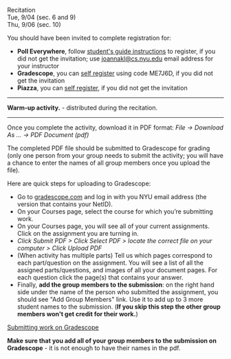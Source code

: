 
<div class="recitation">
<div class="column_date">
<p markdown="block">
Recitation  <br>
Tue, 9/04 (sec. 6 and 9)<br>
Thu, 9/06 (sec. 10)
</p>
</div>

<div class="column_recitation">
<p markdown="block">

You should have been invited to complete registration for:

- __Poll Everywhere__, follow [student's guide instructions]({{site.polleverywhere_guide}}) to register, if you did not get the invitation; use joannakl@cs.nyu.edu email address for your instructor
- __Gradescope__, you can [self register]({{site.gradescope_site}}) using code ME7J6D, if you did not get the invitation
- __Piazza__, you can [self register]({{site.piazza_signup}}), if you did not get the invitation


---

__Warm-up activity.__ - distributed during the recitation.

<!--         
__Warm-up activity:__ [instructions](https://goo.gl/Yxvb4p ) ,
[worksheet](https://goo.gl/ZqZrTY)
-->


---

Once you complete the activity, download it in PDF format:
_File -> Download As ... -> PDF Document (pdf)_

The completed PDF file should be submitted to Gradescope for grading (only one person from your group needs to submit the activity; you will have a chance to enter the names of all group members once you upload the file).

Here are quick steps for uploading to Gradescope:

* Go to [gradescope.com](http://gradescope.com) and log in with you NYU email address (the version that contains your NetID).
* On your Courses page, select the course for which you’re submitting work.
* On your Courses page, you will see all of your current assignments. Click on the assignment you are turning in.
* _Click Submit PDF > Click Select PDF > locate the correct file on your computer > Click Upload PDF_
* (When activity has multiple parts) Tell us which pages correspond to each part/question on the assignment. You will see a list of all the assigned parts/questions, and images of all your document pages. For each question click the page(s) that contains your answer.
* Finally, __add the group members to the submission__: on the right hand side under the name of the person who submitted the assignment, you should see "Add Group Members" link. Use it to add up to 3 more student names to the submission. (__If you skip this step the other group members won't get credit for their work.__)


[Submitting work on Gradescope](https://youtu.be/KMPoby5g_nE)

__Make sure that you add all of your group members to the submission on Gradescope__ - it is not enough to have their names in the pdf.



</p>
</div>

</div>
